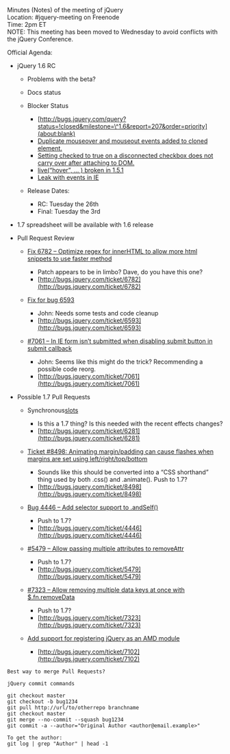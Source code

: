 Minutes (Notes) of the meeting of jQuery  
 Location: \#jquery-meeting on Freenode  
 Time: 2pm ET  
 NOTE: This meeting has been moved to Wednesday to avoid conflicts with
the jQuery Conference.

Official Agenda:

-   jQuery 1.6 RC
    -   Problems with the beta?
    -   Docs status
    -   Blocker Status
        -   [http://bugs.jquery.com/query?status=!closed&milestone=\^1.6&report=207&order=priority](about:blank)
        -   [Duplicate mouseover and mouseout events added to cloned
            element.](http://bugs.jquery.com/ticket/7037)
        -   [Setting checked to true on a disconnected checkbox does not
            carry over after attaching to
            DOM.](http://bugs.jquery.com/ticket/8060)
        -   [live(“hover”, … ) broken in
            1.5.1](http://bugs.jquery.com/ticket/8543)
        -   [Leak with events in IE](http://bugs.jquery.com/ticket/8545)

    -   Release Dates:
        -   RC: Tuesday the 26th
        -   Final: Tuesday the 3rd

-   1.7 spreadsheet will be available with 1.6 release

-   Pull Request Review
    -   [Fix 6782 – Optimize regex for innerHTML to allow more html
        snippets to use faster
        method](https://github.com/jquery/jquery/pull/248)
        -   Patch appears to be in limbo? Dave, do you have this one?
        -   [http://bugs.jquery.com/ticket/6782](http://bugs.jquery.com/ticket/6782)

    -   [Fix for bug 6593](https://github.com/jquery/jquery/pull/156)
        -   John: Needs some tests and code cleanup
        -   [http://bugs.jquery.com/ticket/6593](http://bugs.jquery.com/ticket/6593)

    -   [\#7061 – In IE form isn’t submitted when disabling submit
        button in submit
        callback](https://github.com/jquery/jquery/pull/104)
        -   John: Seems like this might do the trick? Recommending a
            possible code reorg.
        -   [http://bugs.jquery.com/ticket/7061](http://bugs.jquery.com/ticket/7061)

-   Possible 1.7 Pull Requests
    -   Synchronous[slots](https://github.com/jquery/jquery/pull/271)
        -   Is this a 1.7 thing? Is this needed with the recent effects
            changes?
        -   [http://bugs.jquery.com/ticket/6281](http://bugs.jquery.com/ticket/6281)

    -   [Ticket \#8498: Animating margin/padding can cause flashes when
        margins are set using
        left/right/top/bottom](https://github.com/jquery/jquery/pull/267)
        -   Sounds like this should be converted into a “CSS shorthand”
            thing used by both .css() and .animate(). Push to 1.7?
        -   [http://bugs.jquery.com/ticket/8498](http://bugs.jquery.com/ticket/8498)

    -   [Bug 4446 – Add selector support to
        .andSelf()](https://github.com/jquery/jquery/pull/203)
        -   Push to 1.7?
        -   [http://bugs.jquery.com/ticket/4446](http://bugs.jquery.com/ticket/4446)

    -   [\#5479 – Allow passing multiple attributes to
        removeAttr](https://github.com/jquery/jquery/pull/114)
        -   Push to 1.7?
        -   [http://bugs.jquery.com/ticket/5479](http://bugs.jquery.com/ticket/5479)

    -   [\#7323 – Allow removing multiple data keys at once with
        \$.fn.removeData](https://github.com/jquery/jquery/pull/77)
        -   Push to 1.7?
        -   [http://bugs.jquery.com/ticket/7323](http://bugs.jquery.com/ticket/7323)

    -   [Add support for registering jQuery as an AMD
        module](https://github.com/jquery/jquery/pull/331)
        -   [http://bugs.jquery.com/ticket/7102](http://bugs.jquery.com/ticket/7102)

<!-- -->


    Best way to merge Pull Requests?

    jQuery commit commands

    git checkout master
    git checkout -b bug1234
    git pull http://url/to/otherrepo branchname
    git checkout master
    git merge --no-commit --squash bug1234
    git commit -a --author="Original Author <author@email.example>"

    To get the author:
    git log | grep "Author" | head -1
